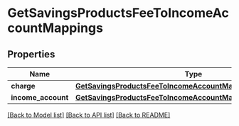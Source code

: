 # GetSavingsProductsFeeToIncomeAccountMappings

## Properties
Name | Type | Description | Notes
------------ | ------------- | ------------- | -------------
**charge** | [**GetSavingsProductsFeeToIncomeAccountMappingsCharge**](GetSavingsProductsFeeToIncomeAccountMappingsCharge.md) |  | [optional] 
**income_account** | [**GetSavingsProductsFeeToIncomeAccountMappingsIncomeAccount**](GetSavingsProductsFeeToIncomeAccountMappingsIncomeAccount.md) |  | [optional] 

[[Back to Model list]](../README.md#documentation-for-models) [[Back to API list]](../README.md#documentation-for-api-endpoints) [[Back to README]](../README.md)


